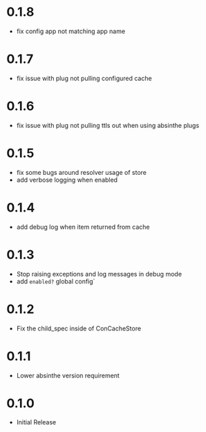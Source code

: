 # 0.1.8
- fix config app not matching app name

# 0.1.7
- fix issue with plug not pulling configured cache

# 0.1.6
- fix issue with plug not pulling ttls out when using absinthe plugs

# 0.1.5
- fix some bugs around resolver usage of store
- add verbose logging when enabled

# 0.1.4
- add debug log when item returned from cache

# 0.1.3
- Stop raising exceptions and log messages in debug mode
- add `enabled?` global config`

# 0.1.2
- Fix the child_spec inside of ConCacheStore

# 0.1.1
- Lower absinthe version requirement

# 0.1.0
- Initial Release
